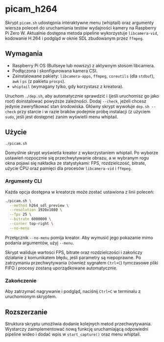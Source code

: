 # picam_h264

Skrypt `picam.sh` udostępnia interaktywne menu (whiptail) oraz argumenty wiersza poleceń do uruchamiania testów wydajności kamery na Raspberry Pi Zero W. Aktualnie dostępna metoda pipeline wykorzystuje `libcamera-vid`, kodowanie H.264 i podgląd w oknie SDL zbudowanym przez `ffmpeg`.

## Wymagania

- Raspberry Pi OS (Bullseye lub nowszy) z aktywnym stosom libcamera.
- Podłączona i skonfigurowana kamera CSI.
- Zainstalowane pakiety: `libcamera-apps`, `ffmpeg`, `coreutils` (dla `stdbuf`), `awk` i `ps` (z pakietu `procps`).
- `whiptail` (wymagany tylko, gdy korzystasz z kreatora).

Uruchom `./dep.sh`, aby automatycznie sprawdzić i (jeśli uruchomisz go jako root) doinstalować powyższe zależności. Dodaj `--check`, jeżeli chcesz jedynie zweryfikować stan środowiska. Główny skrypt wywołuje `dep.sh --check` przy starcie i w razie braków podejmie próbę instalacji (z użyciem `sudo`, jeśli jest dostępne) zanim wyświetli menu whiptail.

## Użycie

```bash
./picam.sh
```

Domyślnie skrypt wyświetla kreator z wykorzystaniem whiptail. Po wyborze ustawień rozpocznie się przechwytywanie obrazu, a w wybranym rogu okna pojawi się nakładka ze statystykami: FPS, rozdzielczość, bitrate, użycie CPU oraz pamięci dla procesów `libcamera-vid` i `ffmpeg`.

### Argumenty CLI

Każda opcja dostępna w kreatorze może zostać ustawiona z linii poleceń:

```bash
./picam.sh \
  --method h264_sdl_preview \
  --resolution 1920x1080 \
  --fps 25 \
  --bitrate 6000000 \
  --corner top-right \
  --no-menu
```

Przełącznik `--no-menu` pomija kreator. Aby wymusić jego pokazanie mimo podania argumentów, użyj `--menu`.

Skrypt waliduje wartości FPS, bitrate oraz rozdzielczości i zakończy działanie z komunikatem błędu, jeśli parametry są niepoprawne. Po zatrzymaniu przechwytywania (również sygnałem `Ctrl+C`) tymczasowe pliki FIFO i procesy zostaną uporządkowane automatycznie.

### Zakończenie

Aby zatrzymać nagrywanie i podgląd, naciśnij `Ctrl+C` w terminalu z uruchomionym skryptem.

## Rozszerzanie

Struktura skryptu umożliwia dodanie kolejnych metod przechwytywania. Wystarczy zaimplementować nową funkcję uruchamiającą odpowiedni pipeline wideo i dodać wpis w `start_capture()` oraz menu whiptail.
